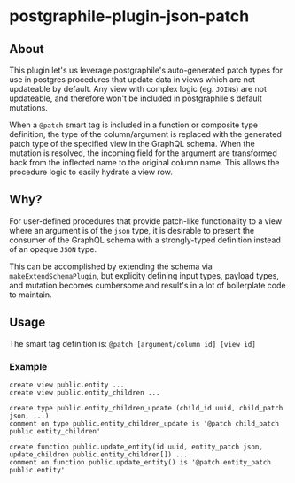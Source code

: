 # postgraphile-plugin-json-patch

## About

This plugin let's us leverage postgraphile's auto-generated patch types for use in postgres procedures that update data in views which are not updateable by default. Any view with complex logic (eg. `JOIN`s) are not updateable, and therefore won't be included in postgraphile's default mutations.

When a `@patch` smart tag is included in a function or composite type definition, the type of the column/argument is replaced with the generated patch type of the specified view in the GraphQL schema. When the mutation is resolved, the incoming field for the argument are transformed back from the inflected name to the original column name. This allows the procedure logic to easily hydrate a view row.

## Why?

For user-defined procedures that provide patch-like functionality to a view where an argument is of the `json` type, it is desirable to present the consumer of the GraphQL schema with a strongly-typed definition instead of an opaque `JSON` type.

This can be accomplished by extending the schema via `makeExtendSchemaPlugin`, but explicity defining input types, payload types, and mutation becomes cumbersome and result's in a lot of boilerplate code to maintain.

## Usage

The smart tag definition is: `@patch [argument/column id] [view id]`

### Example

```
create view public.entity ...
create view public.entity_children ...

create type public.entity_children_update (child_id uuid, child_patch json, ...)
comment on type public.entity_children_update is '@patch child_patch public.entity_children'

create function public.update_entity(id uuid, entity_patch json, update_children public.entity_children[]) ...
comment on function public.update_entity() is '@patch entity_patch public.entity'
```
